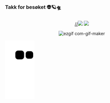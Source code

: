 ### Takk for besøket 👽🪐🛸
<div align="center">
  <a href="https://github.com/KetelynSallys">
  
  
  ##
  
  //<a href = "malito:sallys.ketelyn@gmail.com"><img src="https://img.shields.io/badge/-Gmail-%23333?style=for-the-badge&logo=gmail&logoColor=white" target="_blank"></a>
  <a href="https://www.linkedin.com/in/ketelynsalescosta/" target="_blank"><img src="https://img.shields.io/badge/-LinkedIn-%230077B5?style=for-the-badge&logo=linkedin&logoColor=white" target="_blank"></a> 
  
  ![ezgif com-gif-maker](https://user-images.githubusercontent.com/111091527/184262164-f454aa42-99ce-4032-b795-6cbf566ff67f.gif) 
</div>
  
    
![Snake animation](https://github.com/ketelynsallys/ketelynsallys/blob/output/github-contribution-grid-snake.svg)
